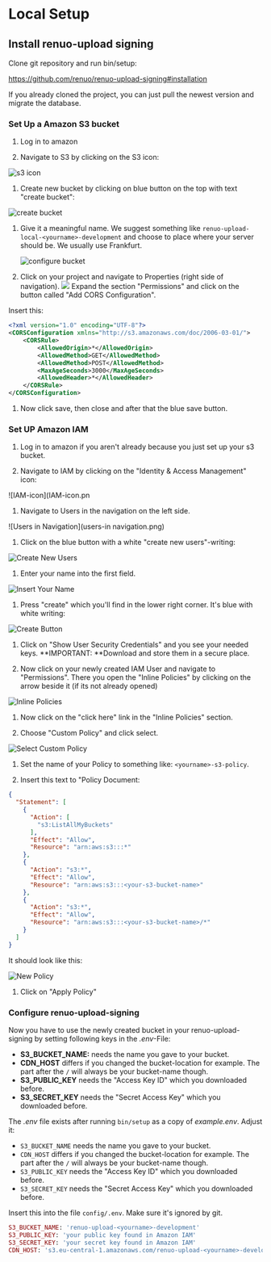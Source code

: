# Local Setup

## Install renuo-upload signing

Clone git repository and run bin/setup:

https://github.com/renuo/renuo-upload-signing#installation

If you already cloned the project, you can just pull the newest version and migrate the database.

### Set Up a Amazon S3 bucket

1.  Log in to amazon

1.  Navigate to S3 by clicking on the S3 icon:

   ![s3 icon](s3-icon.png)

1.  Create new bucket by clicking on blue button on the top with text "create bucket":

   ![create bucket](create-bucket-button.png)

1.  Give it a meaningful name. We suggest something like ```renuo-upload-local-<yourname>-development``` and choose to place where your server should be. We usually use Frankfurt.

      ![configure bucket](new-s3-bucket.png) 

1.  Click on your project and navigate to Properties (right side of navigation). ![](properties-button.png) Expand the section "Permissions" and click on the button called "Add CORS Configuration".

  Insert this:
```xml
<?xml version="1.0" encoding="UTF-8"?>
<CORSConfiguration xmlns="http://s3.amazonaws.com/doc/2006-03-01/">
    <CORSRule>
        <AllowedOrigin>*</AllowedOrigin>
        <AllowedMethod>GET</AllowedMethod>
        <AllowedMethod>POST</AllowedMethod>
        <MaxAgeSeconds>3000</MaxAgeSeconds>
        <AllowedHeader>*</AllowedHeader>
    </CORSRule>
</CORSConfiguration>
```
1.  Now click save, then close and after that the blue save button.

### Set UP Amazon IAM

1.  Log in to amazon if you aren't already because you just set up your s3 bucket.

1.  Navigate to IAM by clicking on the "Identity & Access Management" icon:

  ![IAM-icon](IAM-icon.pn

1.  Navigate to Users in the navigation on the left side.

  ![Users in Navigation](users-in navigation.png)

1.  Click on the blue button with a white "create new users"-writing:

  ![Create New Users](better-create-new-users-button.png)

1.  Enter your name into the first field.

  ![Insert Your Name](insert-your-name.png)

1.  Press "create" which you'll find in the lower right corner. It's blue with white writing:

  ![Create Button](better-create-button.png)

1.  Click on "Show User Security Credentials" and you see your needed keys. **IMPORTANT: **Download and store them in a secure place.

1.  Now click on your newly created IAM User and navigate to "Permissions". There you open the "Inline Policies" by clicking on the arrow beside it (if its not already opened)

  ![Inline Policies](more-around-inline-policies.png)
1.  Now click on the "click here" link in the "Inline Policies" section. 

1.  Choose "Custom Policy" and click select.

  ![Select Custom Policy](select-custom-policy.png)

1.  Set the name of your Policy to something like: ```<yourname>-s3-policy```. 

1.  Insert this text to "Policy Document:
```json
{
  "Statement": [
    {
      "Action": [
        "s3:ListAllMyBuckets"
      ],
      "Effect": "Allow",
      "Resource": "arn:aws:s3:::*"
    },
    {
      "Action": "s3:*",
      "Effect": "Allow",
      "Resource": "arn:aws:s3:::<your-s3-bucket-name>"
    },
    {
      "Action": "s3:*",
      "Effect": "Allow",
      "Resource": "arn:aws:s3:::<your-s3-bucket-name>/*"
    }
  ]
}
```
It should look like this:

  ![New Policy](insert-new-policy.png)

1.  Click on "Apply Policy"

### Configure renuo-upload-signing

Now you have to use the newly created bucket in your renuo-upload-signing by setting following keys in the *.env*-File:

-  **S3_BUCKET_NAME:** needs the name you gave to your bucket.
-  **CDN_HOST** differs if you changed the bucket-location for example. The part after the ```/``` will always be your bucket-name though.
-  **S3_PUBLIC_KEY** needs the "Access Key ID" which you downloaded before.
-  **S3_SECRET_KEY** needs the "Secret Access Key" which you downloaded before.

The *.env* file exists after running `bin/setup` as a copy of *example.env*. Adjust it:
-  ```S3_BUCKET_NAME``` needs the name you gave to your bucket.
-  ```CDN_HOST``` differs if you changed the bucket-location for example. The part after the ```/``` will always be your bucket-name though.
-  ```S3_PUBLIC_KEY``` needs the "Access Key ID" which you downloaded before.
-  ```S3_SECRET_KEY``` needs the "Secret Access Key" which you downloaded before.

Insert this into the file ```config/.env```. Make sure it's ignored by git.
```rb
S3_BUCKET_NAME: 'renuo-upload-<yourname>-development'
S3_PUBLIC_KEY: 'your public key found in Amazon IAM'
S3_SECRET_KEY: 'your secret key found in Amazon IAM'
CDN_HOST: 's3.eu-central-1.amazonaws.com/renuo-upload-<yourname>-development' #without https://, just the domain